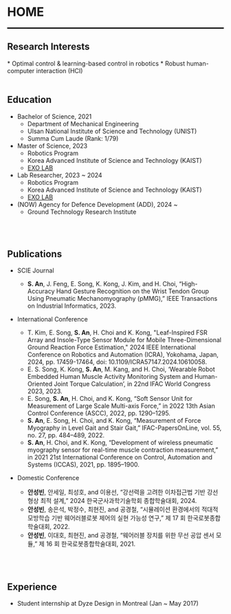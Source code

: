 <head>
<style>
mark { 
  background-color: white;
  color: rgb(51, 87, 128);
}
</style>
</head>

<h1> HOME </h1>

<hr style="height:3px; background-color:black; border:0;">
<!-- 
<br>
<h2>Introduce</h2>
<center><p style="color:#2266aa;"> Aiming to be an End-to-End Robot Developer </p></center>
Studying to develop wearable robots that can replace wheelchairs in the KAIST EXO lab.
Trying to stay motivated to learn and apply new knowledge and skills.
<br>
<be>
 -->

<h2>Research Interests</h2>
* Optimal control & learning-based control in robotics
* Robust human-computer interaction (HCI)
<br>
<br>

<h2>Education</h2>

* Bachelor of Science, 2021
  * Department of Mechanical Engineering
  * Ulsan National Institute of Science and Technology (UNIST)
  * Summa Cum Laude (Rank: 1/79)
* Master of Science, 2023
  * Robotics Program
  * Korea Advanced Institute of Science and Technology (KAIST)
  * [EXO LAB](http://robotics.kaist.ac.kr)
* Lab Researcher, 2023 ~ 2024
  * Robotics Program
  * Korea Advanced Institute of Science and Technology (KAIST)
  * [EXO LAB](http://robotics.kaist.ac.kr)
* (NOW) Agency for Defence Development (ADD), 2024 ~
  * Ground Technology Research Institute
<br>
<br>

<h2>Publications</h2>

* SCIE Journal
  * **S. An**, J. Feng, E. Song, K. Kong, J. Kim, and H. Choi, “High-Accuracy Hand Gesture Recognition on the Wrist Tendon Group Using Pneumatic Mechanomyography (pMMG),” IEEE Transactions on Industrial Informatics, 2023.
    
* International Conference
  * T. Kim, E. Song, **S. An**, H. Choi and K. Kong, "Leaf-Inspired FSR Array and Insole-Type Sensor Module for Mobile Three-Dimensional Ground Reaction Force Estimation," 2024 IEEE International Conference on Robotics and Automation (ICRA), Yokohama, Japan, 2024, pp. 17459-17464, doi: 10.1109/ICRA57147.2024.10610058.
  * E. S. Song, K. Kong, **S. An**, M. Kang, and H. Choi, ‘Wearable Robot Embedded Human Muscle Activity Monitoring System and Human-Oriented Joint Torque Calculation’, in 22nd IFAC World Congress 2023, 2023.
  * E. Song, **S. An**, H. Choi, and K. Kong, “Soft Sensor Unit for Measurement of Large Scale Multi-axis Force,” in 2022 13th Asian Control Conference (ASCC), 2022, pp. 1290–1295.
  * **S. An**, E. Song, H. Choi, and K. Kong, “Measurement of Force Myography in Level Gait and Stair Gait,” IFAC-PapersOnLine, vol. 55, no. 27, pp. 484–489, 2022.
  * **S. An**, H. Choi, and K. Kong, “Development of wireless pneumatic myography sensor for real-time muscle contraction measurement,” in 2021 21st International Conference on Control, Automation and Systems (ICCAS), 2021, pp. 1895–1900.
    
* Domestic Conference
  * **안성빈**, 안세일, 최성호, and 이용선, “강선력을 고려한 이차접근법 기반 강선 형상 최적 설계,” 2024 한국군사과학기술학회 종합학술대회, 2024.
  * **안성빈**, 송은석, 박정수, 최현진, and 공경철, “시뮬레이션 환경에서의 적대적 모방학습 기반 웨어러블로봇 제어의 실현 가능성 연구,” 제 17 회 한국로봇종합학술대회, 2022.
  * **안성빈**, 이대호, 최현진, and 공경철, “웨어러블 장치를 위한 무선 공압 센서 모듈,” 제 16 회 한국로봇종합학술대회, 2021.
<br>
<br>

<h2>Experience</h2>

* Student internship at Dyze Design in Montreal (Jan ~ May 2017)

<!-- <p style="font-size:11px">Page template forked from <a href="https://github.com/evanca/quick-portfolio">evanca</a></p> -->
<!-- Remove above link if you don't want to attibute -->
